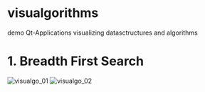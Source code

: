# visualgorithms
demo Qt-Applications visualizing datasctructures and algorithms

# 1. Breadth First Search
![visualgo_01](https://user-images.githubusercontent.com/70653782/133395458-57ff2946-9e72-45a0-99b6-43e272239d5a.gif)
![visualgo_02](https://user-images.githubusercontent.com/70653782/133395464-6981765e-3507-447b-a0e1-c9ccd99ae5b9.gif)

